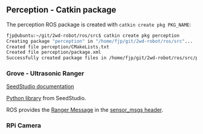 ## Perception - Catkin package

The perception ROS package is created with `catkin create pkg PKG_NAME`:

```bash
fjp@ubuntu:~/git/2wd-robot/ros/src$ catkin create pkg perception
Creating package "perception" in "/home/fjp/git/2wd-robot/ros/src"...
Created file perception/CMakeLists.txt
Created file perception/package.xml
Successfully created package files in /home/fjp/git/2wd-robot/ros/src/perception.
```

### Grove - Ultrasonic Ranger

[SeedStudio documentation](http://wiki.seeedstudio.com/Grove-Ultrasonic_Ranger/)

[Python library](https://github.com/Seeed-Studio/Grove-RaspberryPi/blob/master/Grove%20-%20Ultrasonic%20Ranger/ultrasonic.py) from SeedStudio.

ROS provides the [Ranger Message](http://docs.ros.org/melodic/api/sensor_msgs/html/msg/Range.html) in the [sensor_msgs header](https://wiki.ros.org/sensor_msgs).


### RPi Camera

